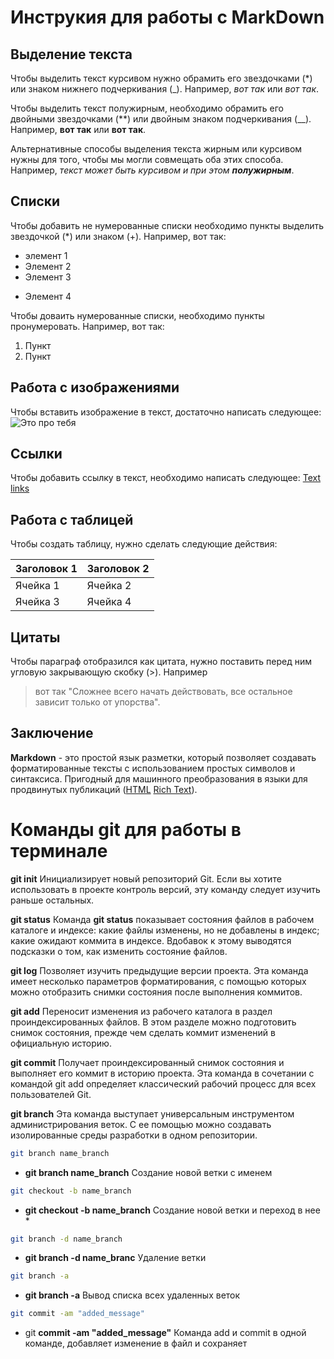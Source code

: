 # Инструкия для работы с MarkDown

## Выделение текста 

Чтобы выделить текст курсивом нужно обрамить его звездочками (*) или знаком нижнего подчеркивания (_). 
Например, *вот так* или _вот так_.

Чтобы выделить текст полужирным, необходимо обрамить его двойными звездочками (**) или двойным знаком подчеркивания (__).
Например, **вот так** или __вот так__.

Альтернативные способы выделения текста жирным или курсивом нужны для того, чтобы мы могли совмещать оба этих способа. Например, _текст может быть курсивом и при этом **полужирным**_.

## Списки 

Чтобы добавить не нумерованные списки необходимо пункты выделить звездочкой (*) или знаком (+).
Например, вот так:  
* элемент 1 
* Элемент 2 
* Элемент 3
+ Элемент 4 

Чтобы доваить нумерованные списки, необходимо пункты пронумеровать. 
Например, вот так: 
1. Пункт 
2. Пункт 


## Работа с изображениями 

Чтобы вставить изображение в текст, достаточно написать следующее: 
![Это про тебя](n0a4JcEmI28.jpg)

## Ссылки 

Чтобы добавить ссылку в текст, необходимо написать следующее: 
[Text links](https:/example.com)

## Работа с таблицей 

Чтобы создать таблицу, нужно сделать следующие действия: 

| Заголовок 1 | Заголовок 2 |
|-------------|-------------|
| Ячейка 1    | Ячейка 2    |  
| Ячейка 3    | Ячейка 4    | 

## Цитаты 

Чтобы параграф отобразился как цитата, нужно поставить перед ним угловую закрывающую скобку (>). 
Например 
> вот так "Сложнее всего начать действовать, все остальное зависит только от упорства". 

## Заключение 

**Markdown** - это простой язык разметки, который позволяет создавать форматированные тексты с использованием простых символов и синтаксиса. Пригодный для машинного преобразования в языки для продвинутых публикаций ([HTML](https://ru.wikipedia.org/wiki/HTML) [Rich Text](https://ru.wikipedia.org/wiki/Rich_Text_Format)). 

# Команды **git**  для работы в терминале  

**git init**
Инициализирует новый репозиторий Git. Если вы хотите использовать в проекте контроль версий, эту команду следует изучить раньше остальных.

**git status**
Команда **git status** показывает состояния файлов в рабочем каталоге и индексе: какие файлы изменены, но не добавлены в индекс; какие ожидают коммита в индексе. Вдобавок к этому выводятся подсказки о том, как изменить состояние файлов.

**git log**
Позволяет изучить предыдущие версии проекта. Эта команда имеет несколько параметров форматирования, с помощью которых можно отобразить снимки состояния после выполнения коммитов.

**git add**
Переносит изменения из рабочего каталога в раздел проиндексированных файлов. В этом разделе можно подготовить снимок состояния, прежде чем сделать коммит изменений в официальную историю.

**git commit**
Получает проиндексированный снимок состояния и выполняет его коммит в историю проекта. Эта команда в сочетании с командой git add определяет классический рабочий процесс для всех пользователей Git.

__git branch__
Эта команда выступает универсальным инструментом администрирования веток. С ее помощью можно создавать изолированные среды разработки в одном репозитории.

```sh
git branch name_branch
```
- **git branch name_branch** Создание новой ветки с именем 

```sh
git checkout -b name_branch 
```
- **git checkout -b name_branch** Создание новой ветки и переход в нее *

```sh 
git branch -d name_branch 
```
- **git branch -d name_branc** Удаление ветки 

```sh 
git branch -a 
```
- **git branch -a** Вывод списка всех удаленных веток

```sh 
git commit -am "added_message"
```
- git **commit -am "added_message"** Команда add и commit в одной команде, добавляет изменение в файл и сохраняет 

